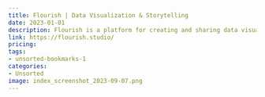 ```yaml
---
title: Flourish | Data Visualization & Storytelling
date: 2023-01-01
description: Flourish is a platform for creating and sharing data visualizations and interactive stories, with a library of customizable templates and charts.
link: https://flourish.studio/
pricing: 
tags: 
- unsorted-bookmarks-1 
categories: 
- Unsorted 
image: index_screenshot_2023-09-07.png
---
```

